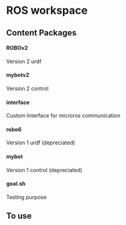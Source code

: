 # ROS workspace
## Content Packages
#### ROBOv2
Version 2 urdf
#### mybotv2
Version 2 control
#### interface
Custom Interface for microros communication
#### robo6
Version 1 urdf (depreciated)
#### mybot
Version 1 control (depreciated)
#### goal.sh
Testing purpose

## To use
